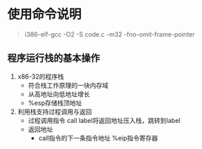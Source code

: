 # 使用命令说明
   > i386-elf-gcc -O2 -S code.c -m32 -fno-omit-frame-pointer

## 程序运行栈的基本操作
   1. x86-32的程序栈
      - 符合栈工作原理的一块内存域
      -  从高地址向低地址增长
      -  %esp存储栈顶地址
   2. 利用栈支持过程调用与返回
      - 过程调用指令
         call label将返回地址压入栈，跳转到label
      - 返回地址
         - call指令的下一条指令地址
         %eip指令寄存器
      
